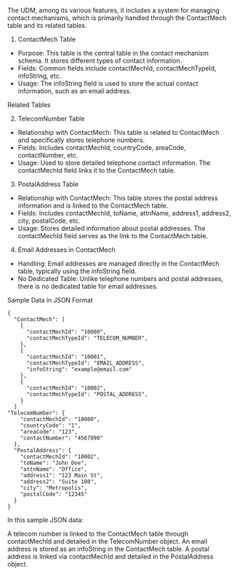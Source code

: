 The UDM, among its various features, it includes a system for managing contact mechanisms, which is primarily handled through the ContactMech table and its related tables.

1. ContactMech Table
* Purpose: This table is the central table in the contact mechanism schema. It stores different types of contact information.
* Fields: Common fields include contactMechId, contactMechTypeId, infoString, etc.
* Usage: The infoString field is used to store the actual contact information, such as an email address.

Related Tables

2. TelecomNumber Table

* Relationship with ContactMech: This table is related to ContactMech and specifically stores telephone numbers.
* Fields: Includes contactMechId, countryCode, areaCode, contactNumber, etc.
* Usage: Used to store detailed telephone contact information. The contactMechId field links it to the ContactMech table.

3. PostalAddress Table
* Relationship with ContactMech: This table stores the postal address information and is linked to the ContactMech table.
* Fields: Includes contactMechId, toName, attnName, address1, address2, city, postalCode, etc.
* Usage: Stores detailed information about postal addresses. The contactMechId field serves as the link to the ContactMech table.

4. Email Addresses in ContactMech
* Handling: Email addresses are managed directly in the ContactMech table, typically using the infoString field.
* No Dedicated Table: Unlike telephone numbers and postal addresses, there is no dedicated table for email addresses.

Sample Data in JSON Format

```
{
  "ContactMech": [
    {
      "contactMechId": "10000",
      "contactMechTypeId": "TELECOM_NUMBER",
    },
    {
      "contactMechId": "10001",
      "contactMechTypeId": "EMAIL_ADDRESS",
      "infoString": "example@email.com"
    },
    {
      "contactMechId": "10002",
      "contactMechTypeId": "POSTAL_ADDRESS",
    }
  ]
"TelecomNumber": {
    "contactMechId": "10000",
    "countryCode": "1",
    "areaCode": "123",
    "contactNumber": "4567890"
  },
  "PostalAddress": {
    "contactMechId": "10002",
    "toName": "John Doe",
    "attnName": "Office",
    "address1": "123 Main St",
    "address2": "Suite 100",
    "city": "Metropolis",
    "postalCode": "12345"
  }
}

```

In this sample JSON data:

A telecom number is linked to the ContactMech table through contactMechId and detailed in the TelecomNumber object.
An email address is stored as an infoString in the ContactMech table.
A postal address is linked via contactMechId and detailed in the PostalAddress object.
